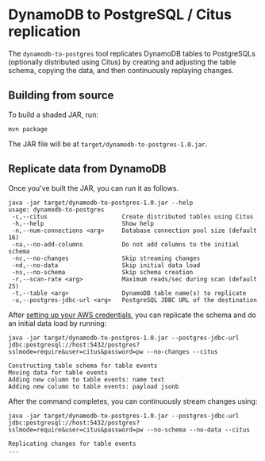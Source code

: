 # DynamoDB to PostgreSQL / Citus replication

The `dynamodb-to-postgres` tool replicates DynamoDB tables to PostgreSQLs (optionally distributed using Citus) by creating and adjusting the table schema, copying the data, and then continuously replaying changes.

## Building from source

To build a shaded JAR, run:

```
mvn package
```

The JAR file will be at `target/dynamodb-to-postgres-1.0.jar`.

## Replicate data from DynamoDB

Once you've built the JAR, you can run it as follows.

```
java -jar target/dynamodb-to-postgres-1.0.jar --help
usage: dynamodb-to-postgres
 -c,--citus                     Create distributed tables using Citus
 -h,--help                      Show help
 -n,--num-connections <arg>     Database connection pool size (default 16)
 -na,--no-add-columns           Do not add columns to the initial schema
 -nc,--no-changes               Skip streaming changes
 -nd,--no-data                  Skip initial data load
 -ns,--no-schema                Skip schema creation
 -r,--scan-rate <arg>           Maximum reads/sec during scan (default 25)
 -t,--table <arg>               DynamoDB table name(s) to replicate
 -u,--postgres-jdbc-url <arg>   PostgreSQL JDBC URL of the destination
```

After [setting up your AWS credentials](http://docs.aws.amazon.com/sdk-for-java/v1/developer-guide/credentials.html#credentials-default), you can replicate the schema and do an initial data load by running:

```
java -jar target/dynamodb-to-postgres-1.0.jar --postgres-jdbc-url jdbc:postgresql://host:5432/postgres?sslmode=require&user=citus&password=pw --no-changes --citus

Constructing table schema for table events
Moving data for table events
Adding new column to table events: name text
Adding new column to table events: payload jsonb
```

After the command completes, you can continuously stream changes using:

```
java -jar target/dynamodb-to-postgres-1.0.jar --postgres-jdbc-url jdbc:postgresql://host:5432/postgres?sslmode=require&user=citus&password=pw --no-schema --no-data --citus

Replicating changes for table events
...
```
